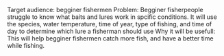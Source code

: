 

Target audience: begginer fishermen
Problem: Begginer fisherpeople struggle to know what baits and lures work in spcific conditions. It will use the species, water temperature, time of year, type of fishing, and time of day to determine which lure a fisherman should use
Why it will be usefull: This will help begginer fishermen catch more fish, and have a better time while fishing.
